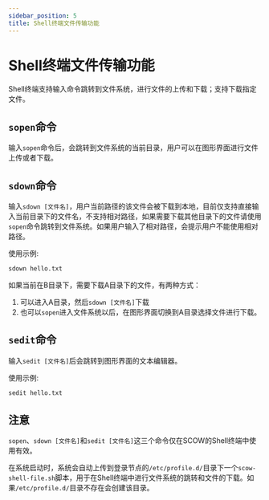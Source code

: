 ```yaml
---
sidebar_position: 5
title: Shell终端文件传输功能
---
```


# Shell终端文件传输功能

Shell终端支持输入命令跳转到文件系统，进行文件的上传和下载；支持下载指定文件。

## `sopen`命令

输入`sopen`命令后，会跳转到文件系统的当前目录，用户可以在图形界面进行文件上传或者下载。

## `sdown`命令

输入`sdown [文件名]`，用户当前路径的该文件会被下载到本地，目前仅支持直接输入当前目录下的文件名，不支持相对路径，如果需要下载其他目录下的文件请使用`sopen`命令跳转到文件系统。如果用户输入了相对路径，会提示用户不能使用相对路径。

使用示例:

```bash
sdown hello.txt
```

如果当前在B目录下，需要下载A目录下的文件，有两种方式：
1. 可以进入A目录，然后`sdown [文件名]`下载
2. 也可以`sopen`进入文件系统以后，在图形界面切换到A目录选择文件进行下载。

## `sedit`命令

输入`sedit [文件名]`后会跳转到图形界面的文本编辑器。

使用示例:

```bash
sedit hello.txt
```

## 注意

`sopen`、`sdown [文件名]`和`sedit [文件名]`这三个命令仅在SCOW的Shell终端中使用有效。

在系统启动时，系统会自动上传到登录节点的`/etc/profile.d/`目录下一个`scow-shell-file.sh`脚本，用于在Shell终端中进行文件系统的跳转和文件的下载。如果`/etc/profile.d/`目录不存在会创建该目录。
